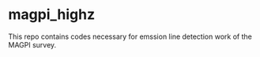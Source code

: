 # magpi_highz

This repo contains codes necessary for emssion line detection work of the MAGPI survey. 